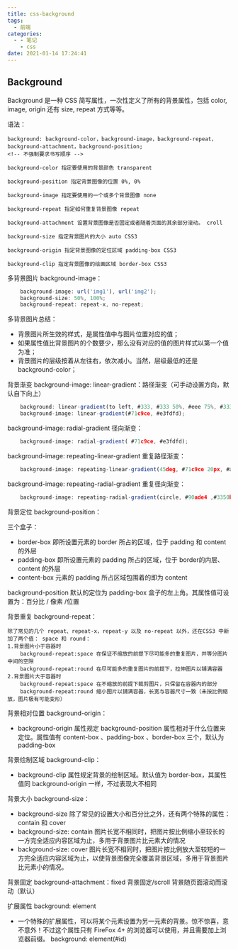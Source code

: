 ```yaml
---
title: css-background
tags:
  - 前端
categories:
  - - 笔记
    - css
date: 2021-01-14 17:24:41
---
```


## Background

Background 是一种 CSS 简写属性，一次性定义了所有的背景属性，包括 color, image, origin 还有 size, repeat 方式等等。

语法：

    background: background-color，background-image，background-repeat，background-attachment，background-position;
    <!-- 不强制要求书写顺序 -->

    background-color 指定要使用的背景颜色 transparent 

    background-position 指定背景图像的位置 0%, 0% 

    background-image 指定要使用的一个或多个背景图像 none 

    background-repeat 指定如何重复背景图像 repeat

    background-attachment 设置背景图像是否固定或者随着页面的其余部分滚动。 croll

    background-size 指定背景图片的大小 auto CSS3

    background-origin 指定背景图像的定位区域 padding-box CSS3

    background-clip 指定背景图像的绘画区域 border-box CSS3

多背景图片 background-image：

```javascript
    background-image: url('img1'), url('img2');
    background-size: 50%, 100%;
    background-repeat: repeat-x, no-repeat;
```

多背景图片总结：

+ 背景图片所生效的样式，是属性值中与图片位置对应的值；
+ 如果属性值比背景图片的个数要少，那么没有对应的值的图片样式以第一个值为准；
+ 背景图片的层级按着从左往右，依次减小。当然，层级最低的还是 background-color；

背景渐变 background-image: linear-gradient：路径渐变（可手动设置方向，默认自下向上）

```javascript
    background: linear-gradient(to left, #333, #333 50%, #eee 75%, #333 75%);
    background-image: linear-gradient(#71c9ce, #e3fdfd);
```

background-image: radial-gradient 径向渐变：

```javascript
    background-image: radial-gradient( #71c9ce, #e3fdfd);
```

background-image: repeating-linear-gradient 重复路径渐变：

```javascript
    background-image: repeating-linear-gradient(45deg, #71c9ce 20px, #a6e3e9 30px, #e3fdfd 40px);
```

background-image: repeating-radial-gradient 重复径向渐变：

```javascript
    background-image: repeating-radial-gradient(circle, #90ade4 ,#3350ba 20%);
```

背景定位 background-position：

三个盒子：
+ border-box  即所设置元素的 border 所占的区域，位于 padding 和 content 的外层
+ padding-box  即所设置元素的 padding 所占的区域，位于 border的内层、content 的外层
+ content-box 元素的 padding 所占区域包围着的即为 content

background-position 默认的定位为 padding-box 盒子的左上角。其属性值可设置为：百分比 / 像素 /位置

背景重复 background-repeat：

    除了常见的几个 repeat、repeat-x，repeat-y 以及 no-repeat 以外，还在CSS3 中新加了两个值： space 和 round：
    1.背景图片小于容器时
        background-repeat:space 在保证不缩放的前提下尽可能多的重复图片，并等分图片中间的空隙
        background-repeat:round 在尽可能多的重复图片的前提下，拉伸图片以铺满容器
    2.背景图片大于容器时
        background-repeat:space 在不缩放的前提下裁剪图片，只保留在容器内的部分
        background-repeat:round 缩小图片以铺满容器，长宽与容器尺寸一致（未按比例缩放，图片极有可能变形）

背景相对位置 background-origin：

+ background-origin 属性规定 background-position 属性相对于什么位置来定位。属性值有 content-box 、padding-box 、border-box 三个，默认为 padding-box

背景绘制区域 background-clip：

+ background-clip 属性规定背景的绘制区域。默认值为 border-box，其属性值同 background-origin 一样，不过表现大不相同

背景大小 background-size：

+ background-size 除了常见的设置大小和百分比之外，还有两个特殊的属性：contain 和 cover
+ background-size: contain 图片长宽不相同时，把图片按比例缩小至较长的一方完全适应内容区域为止，多用于背景图片比元素大的情况
+ background-size: cover 图片长宽不相同时，把图片按比例放大至较短的一方完全适应内容区域为止，以使背景图像完全覆盖背景区域，多用于背景图片比元素小的情况。

背景固定 background-attachment：fixed 背景固定/scroll 背景随页面滚动而滚动（默认）

扩展属性 background: element

+ 一个特殊的扩展属性，可以将某个元素设置为另一元素的背景。惊不惊喜，意不意外！不过这个属性只有 FireFox 4+ 的浏览器可以使用，并且需要加上浏览器前缀。
    background: element(#id)